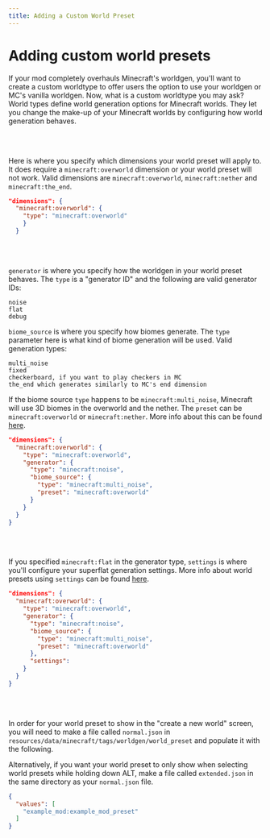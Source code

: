 ```yaml
---
title: Adding a Custom World Preset
---
```


# Adding custom world presets
If your mod completely overhauls Minecraft's worldgen, you'll want to create a custom worldtype to offer users the option to use your worldgen or MC's vanilla worldgen.
Now, what is a custom worldtype you may ask? World types define world generation options for Minecraft worlds. They let you change the make-up of your Minecraft worlds by configuring how world generation behaves.

</br>
</br>

Here is where you specify which dimensions your world preset will apply to. It does require a `minecraft:overworld` dimension or your world preset will not work.
Valid dimensions are `minecraft:overworld`, `minecraft:nether` and `minecraft:the_end`.
```json
"dimensions": {
  "minecraft:overworld": {
    "type": "minecraft:overworld"
    }
  }
```

</br>
</br>

`generator` is where you specify how the worldgen in your world preset behaves. The `type` is a "generator ID" and the following are valid generator IDs:
```
noise
flat
debug
```

`biome_source` is where you specify how biomes generate. The `type` parameter here is what kind of biome generation will be used.
Valid generation types:
```
multi_noise
fixed
checkerboard, if you want to play checkers in MC
the_end which generates similarly to MC's end dimension
```

If the biome source `type` happens to be `minecraft:multi_noise`, Minecraft will use 3D biomes in the overworld and the nether.
The `preset` can be `minecraft:overworld` or `minecraft:nether`. More info about this can be found [here](https://minecraft.wiki/w/Custom_dimension#Multi-noise_biome_source_parameter_list).

```json
"dimensions": {
  "minecraft:overworld": {
    "type": "minecraft:overworld",
    "generator": {
      "type": "minecraft:noise",
      "biome_source": {
        "type": "minecraft:multi_noise",
        "preset": "minecraft:overworld"
      }
    }
  }
}
```

</br>
</br>

If you specified `minecraft:flat` in the generator type, `settings` is where you'll configure your superflat generation settings. More info about world presets using `settings` can be found [here](https://minecraft.wiki/w/Custom_world_preset#World_presets_with_settings).
```json
"dimensions": {
  "minecraft:overworld": {
    "type": "minecraft:overworld",
    "generator": {
      "type": "minecraft:noise",
      "biome_source": {
        "type": "minecraft:multi_noise",
        "preset": "minecraft:overworld"
      },
      "settings": 
    }
  }
}
```

</br>
</br>

In order for your world preset to show in the "create a new world" screen, you will need to make a file called `normal.json` in `resources/data/minecraft/tags/worldgen/world_preset` and populate it with the following.

Alternatively, if you want your world preset to only show when selecting world presets while holding down ALT, make a file called `extended.json` in the same directory as your `normal.json` file.
```json
{
  "values": [
    "example_mod:example_mod_preset"
  ]
}
```
